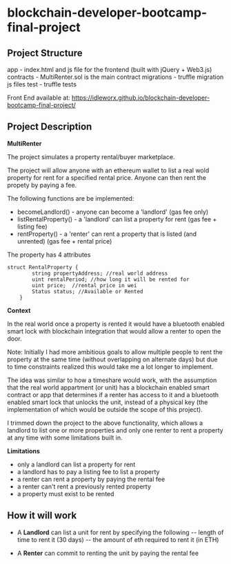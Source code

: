 # blockchain-developer-bootcamp-final-project


## Project Structure

app - index.html and js file for the frontend (built with jQuery + Web3.js)
contracts - MultiRenter.sol is the main contract
migrations - truffle migration js files
test - truffle tests

Front End available at: https://idleworx.github.io/blockchain-developer-bootcamp-final-project/


## Project Description

**MultiRenter**

The project simulates a property rental/buyer marketplace.

The project will allow anyone with an ethereum wallet to list a real wold property for rent for a specified rental price. Anyone can then rent the propety by paying a fee.

The following functions are be implemented:

- becomeLandlord() - anyone can become a 'landlord' (gas fee only)
- listRentalProperty() - a 'landlord' can list a property for rent (gas fee + listing fee)
- rentProperty() - a 'renter' can rent a property that is listed (and unrented) (gas fee + rental price)

The property has 4 attributes
```
struct RentalProperty {
        string propertyAddress; //real world address
        uint rentalPeriod; //how long it will be rented for
        uint price;  //rental price in wei
        Status status; //Available or Rented
    }
```


**Context**

In the real world once a property is rented it would have a bluetooth enabled smart lock with blockchain integration that would allow a renter to open the door.

Note: Initially I had more ambitious goals to allow multiple people to rent the property at the same time (without overlapping on alternate days) but due to time constraints realized this would take me a lot longer to implement. 

The idea was similar to how a timeshare would work, with the assumption that the real world appartment (or unit) has a blockchain enabled smart contract or app that determines if a renter has access to it and a bluetooth enabled smart lock that unlocks the unit, instead of a physical key (the implementation of which would be outside the scope of this project).

I trimmed down the project to the above functionality, which allows a landlord to list one or more properties and only one renter to rent a property at any time with some limitations built in.

**Limitations**
- only a landlord can list a property for rent
- a landlord has to pay a listing fee to list a property
- a renter can rent a property by paying the rental fee
- a renter can't rent a previously rented property
- a property must exist to be rented


## How it will work

- A **Landlord** can list a unit for rent by specifying the following
-- length of time to rent it (30 days)
-- the amount of eth required to rent it (in ETH)

- A **Renter** can commit to renting the unit by paying the rental fee
  

